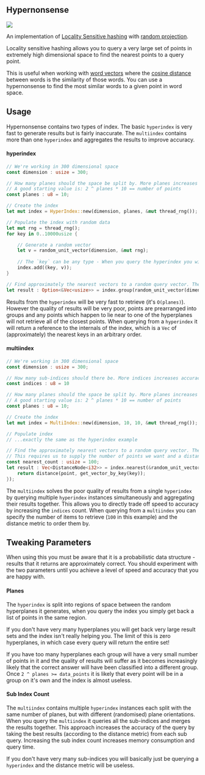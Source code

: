 ## Hypernonsense

[![](https://meritbadge.herokuapp.com/hypernonsense)](https://crates.io/crates/hypernonsense)

An implementation of [Locality Sensitive hashing](https://en.wikipedia.org/wiki/Locality-sensitive_hashing) with [random projection](https://en.wikipedia.org/wiki/Random_projection).

Locality sensitive hashing allows you to query a very large set of points in extremely high dimensional space to find the nearest points to a query point.

This is useful when working with [word vectors](https://en.wikipedia.org/wiki/Word_embedding) where the [cosine distance](https://en.wikipedia.org/wiki/Cosine_distance) between words is the similarity of those words. You can use a hypernonsense to find the most similar words to a given point in word space.

## Usage

Hypernonsense contains two types of index. The basic `hyperindex` is very fast to generate results but is fairly inaccurate. The `multiindex` contains more than one `hyperindex` and aggregates the results to improve accuracy.

#### hyperindex

```rust
// We're working in 300 dimensional space
const dimension : usize = 300;

// How many planes should the space be split by. More planes increases speed but decreases accuracy
// A good starting value is: 2 ^ planes * 10 == number of points
const planes : u8 = 10;

// Create the index
let mut index = HyperIndex::new(dimension, planes, &mut thread_rng());

// Populate the index with random data
let mut rng = thread_rng();
for key in 0..10000usize {

    // Generate a random vector
    let v = random_unit_vector(dimension, &mut rng);
    
    // The `key` can be any type - When you query the hyperindex you will get back a set of keys. In this case we'll just use the index.    
    index.add((key, v));
}

// Find approximately the nearest vectors to a random query vector. The key we used was `usize` so we get back a `Vec<usize>`
let result : Option<&Vec<usize>> = index.group(random_unit_vector(dimension, &mut rng));
```

Results from the `hyperindex` will be very fast to retrieve (it's `O(planes)`). However the quality of results will be very poor, points are prearranged into groups and any points which happen to lie near to one of the hyperplanes will not retrieve all of the closest points. When querying from a `hyperindex` it will return a reference to the internals of the index, which is a `Vec` of (approximately) the nearest keys in an arbitrary order.

#### multiindex

```rust
// We're working in 300 dimensional space
const dimension : usize = 300;

// How many sub-indices should there be. More indices increases accuracy, but decreases speed and increases memory consumption.
const indices : u8 = 10

// How many planes should the space be split by. More planes increases speed but decreases accuracy
// A good starting value is: 2 ^ planes * 10 == number of points
const planes : u8 = 10;

// Create the index
let mut index = MultiIndex::new(dimension, 10, 10, &mut thread_rng());

// Populate index
// ...exactly the same as the hyperindex example

// Find the approximately nearest vectors to a random query vector. The key we used was `usize` so we get back a `Vec<DistanceNode<usize>>`
// This requires us to supply the number of points we want and a distance metric to choose them by
const nearest_count : usize = 100;
let result : Vec<DistanceNode<i32>> = index.nearest(&random_unit_vector(dimension, &mut rng), nearest_count, |point, key| {
    return distance(point, get_vector_by_key(key));
});
```

The `multiindex` solves the poor quality of results from a single `hyperindex` by querying multiple `hyperindex` instances simultaneously and aggregating their results together. This allows you to directly trade off speed to accuracy by increasing the `indices` count. When querying from a `multiindex` you can specify the number of items to retrieve (`100` in this example) and the distance metric to order them by.

## Tweaking Parameters

When using this you must be aware that it is a probabilistic data structure - results that it returns are approximately correct. You should experiment with the two parameters until you achieve a level of speed and accuracy that you are happy with.

#### Planes

The `hyperindex` is split into regions of space between the random hyperplanes it generates, when you query the index you simply get back a list of points in the same region.

If you don't have very many hyperplanes you will get back very large result sets and the index isn't really helping you. The limit of this is zero hyperplanes, in which case every query will return the entire set!

If you have too many hyperplanes each group will have a very small number of points in it and the quality of results will suffer as it becomes increasingly likely that the correct answer will have been classified into a different group. Once `2 ^ planes >= data_points` it is likely that every point will be in a group on it's own and the index is almost useless.

#### Sub Index Count

The `multiindex` contains multiple `hyperindex` instances each split with the same number of planes, but with different (randomised) plane orientations. When you query the `multiindex` it queries all the sub-indices and merges the results together. This approach increases the accuracy of the query by taking the best results (according to the distance metric) from each sub query. Increasing the sub index count increases memory consumption and query time.

If you don't have very many sub-indices you will basically just be querying a `hyperindex` and the distance metric will be useless.
